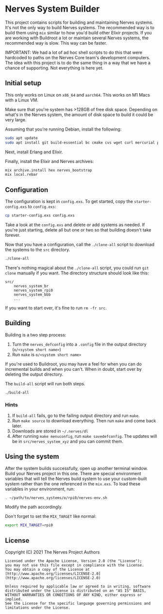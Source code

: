 # Nerves System Builder

This project contains scripts for building and maintaining Nerves systems. It's
not the only way to build Nerves systems. The recommended way is to build them
using `mix` similar to how you'd build other Elixir projects. If you are
working with Buildroot a lot or maintain several Nerves systems, the
recommended way is slow. This way can be faster.

IMPORTANT: We had a lot of ad hoc shell scripts to do this that were hardcoded
to paths on the Nerves Core team's development computers. The idea with this
project is to do the same thing in a way that we have a chance of supporting.
Not everything is here yet.

## Initial setup

This only works on Linux on `x86_64` and `aarch64`. This works on M1 Macs with
a Linux VM.

Make sure that you're system has >128GB of free disk space. Depending on what's
in the Nerves system, the amount of disk space to build it could be very large.

Assuming that you're running Debian, install the following:

```sh
sudo apt update
sudo apt install git build-essential bc cmake cvs wget curl mercurial python3 python3-aiohttp python3-flake8 python3-ijson python3-nose2 python3-pexpect python3-pip python3-requests rsync subversion unzip gawk jq squashfs-tools libssl-dev automake autoconf libncurses5-dev
```

Next, install Erlang and Elixir.

Finally, install the Elixir and Nerves archives:

```sh
mix archive.install hex nerves_bootstrap
mix local.rebar
```

## Configuration

The configuration is kept in `config.exs`. To get started, copy the
`starter-config.exs` to `config.exs`:

```sh
cp starter-config.exs config.exs
```

Take a look at the `config.exs` and delete or add systems as needed. If you're
just starting, delete all but one or two so that building doesn't take forever.

Now that you have a configuration, call the `./clone-all` script to
download the systems to the `src` directory. 

```sh
./clone-all
```

There's nothing magical about the `./clone-all` script, you could run `git
clone` manually if you want. The directory structure should look like this:

```text
src/
    nerves_system_br
    nerves_system_rpi0
    nerves_system_bbb
    ...
```

If you want to start over, it's fine to run `rm -fr src`.

## Building

Building is a two step process:

1. Turn the `nerves_defconfig` into a `.config` file in the output directory
   (`o/<system short name>`)
2. Run `make` is `o/<system short name>`

If you're used to Buildroot, you may have a feel for when you can do
incremental builds and when you can't. When in doubt, start over by deleting
the output directory.

The `build-all` script will run both steps.

```sh
./build-all
```

### Hints

1. If `build-all` fails, go to the failing output directory and run `make`.
2. Run `make source` to download everything. Then run `make` and come back
   later.
3. Downloads are stored in `~/.nerves/dl`
4. After running `make menuconfig`, run `make savedefconfig`. The updates will
   be in `src/nerves_system_xyz` and you can commit them.

## Using the system

After the system builds successfully, open up another terminal window. Build
your Nerves project in this one. There are special environment variables that
will tell the Nerves build system to use your custom-built system rather than
the one referenced in the `mix.exs`. To load these variables in your
environment, run:


```sh
. ~/path/to/nerves_systems/o/rpi0/nerves-env.sh
```

Modify the path accordingly.

Don't forget to set the `MIX_TARGET` like normal:

```sh
export MIX_TARGET=rpi0
```

## License

Copyright (C) 2021 The Nerves Project Authors

    Licensed under the Apache License, Version 2.0 (the "License");
    you may not use this file except in compliance with the License.
    You may obtain a copy of the License at [http://www.apache.org/licenses/LICENSE-2.0](http://www.apache.org/licenses/LICENSE-2.0)

    Unless required by applicable law or agreed to in writing, software
    distributed under the License is distributed on an "AS IS" BASIS,
    WITHOUT WARRANTIES OR CONDITIONS OF ANY KIND, either express or implied.
    See the License for the specific language governing permissions and
    limitations under the License.

